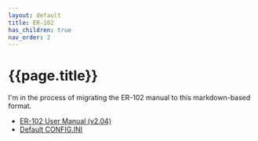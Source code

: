 ```yaml
---
layout: default
title: ER-102
has_children: true
nav_order: 2
---
```


# {{page.title}}

I'm in the process of migrating the ER-102 manual to this markdown-based format.

* [ER-102 User Manual (v2.04)](/images/er-102-manual-v2.04.pdf)
* [Default CONFIG.INI](default-config)